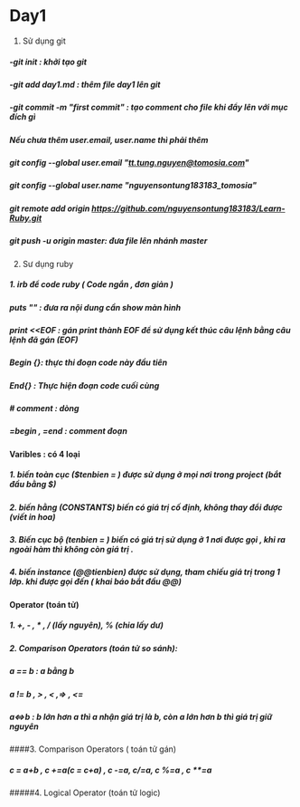# Day1
 
1. Sử dụng git
##### -git init : khởi tạo git 
##### -git add day1.md : thêm file day1 lên git 
##### -git commit -m "first commit" : tạo comment cho file khi đẩy lên với mục đích gì 
##### Nếu chưa thêm user.email, user.name thì phải thêm
##### git config --global user.email "tt.tung.nguyen@tomosia.com"
##### git config --global user.name "nguyensontung183183_tomosia"

##### git remote add origin https://github.com/nguyensontung183183/Learn-Ruby.git 

##### git push -u origin master:  đưa file lên nhánh master 
2. Sư dụng ruby
#####  1. irb để code ruby ( Code ngắn , đơn giản ) 
#####  puts "" : đưa ra nội dung cần show màn hình
#####  print  <<EOF : gán print thành EOF để sử dụng kết thúc câu lệnh bằng câu lệnh đã gán (EOF)
##### Begin {}: thực thi đoạn code này đầu tiên 
##### End{} : Thực hiện đoạn code cuối cùng
##### # comment : dòng
##### =begin , =end : comment đoạn

#### Varibles : có 4 loại 
##### 1. biến toàn cục ($tenbien = ) được sử dụng ở mọi nơi trong project (bắt đầu bằng $)
##### 2. biến hằng (CONSTANTS) biến có giá trị cố định, không thay đổi được (viết in hoa)
##### 3. Biến cục bộ (tenbien = ) biến có giá trị sử dụng ở 1 nơi được gọi , khi ra ngoài hàm thì không còn giá trị . 
##### 4. biến instance (@@tienbien) được sử dụng, tham chiếu giá trị trong 1 lớp. khi được gọi đến ( khai báo bắt  đầu @@)
 #### Operator (toán tử)
 ##### 1. +, - , * , / (lấy nguyên), % (chia lấy dư)
 ##### 2. Comparison Operators (toán tử so sánh): 
##### a == b : a bằng b
##### a != b , > , < ,=> , <=
#####  a<=>b : b lớn hơn a thì a nhận giá trị là b, còn a lớn hơn b thì giá trị giữ nguyên
####3.  Comparison Operators ( toán tử gán) 
##### c = a+b , c +=a(c = c+a) , c -=a, c/=a, c %=a , c **=a
#####4. Logical Operator (toán tử logic)   
 
